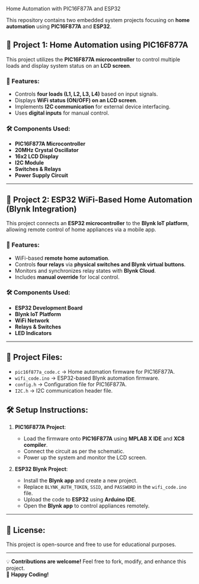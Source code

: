 Home Automation with PIC16F877A and ESP32  

This repository contains two embedded system projects focusing on **home automation** using **PIC16F877A** and **ESP32**.

## 🚀 Project 1: Home Automation using PIC16F877A  
This project utilizes the **PIC16F877A microcontroller** to control multiple loads and display system status on an **LCD screen**.  

### 🔹 Features:
- Controls **four loads (L1, L2, L3, L4)** based on input signals.
- Displays **WiFi status (ON/OFF) on an LCD screen**.
- Implements **I2C communication** for external device interfacing.
- Uses **digital inputs** for manual control.

### 🛠️ Components Used:
- **PIC16F877A Microcontroller**
- **20MHz Crystal Oscillator**
- **16x2 LCD Display**
- **I2C Module**
- **Switches & Relays**
- **Power Supply Circuit**

---

## 🚀 Project 2: ESP32 WiFi-Based Home Automation (Blynk Integration)  
This project connects an **ESP32 microcontroller** to the **Blynk IoT platform**, allowing remote control of home appliances via a mobile app.

### 🔹 Features:
- WiFi-based **remote home automation**.
- Controls **four relays** via **physical switches and Blynk virtual buttons**.
- Monitors and synchronizes relay states with **Blynk Cloud**.
- Includes **manual override** for local control.

### 🛠️ Components Used:
- **ESP32 Development Board**
- **Blynk IoT Platform**
- **WiFi Network**
- **Relays & Switches**
- **LED Indicators**

---

## 📂 Project Files:
- `pic16f877a_code.c` → Home automation firmware for PIC16F877A.
- `wifi_code.ino` → ESP32-based Blynk automation firmware.
- `config.h` → Configuration file for PIC16F877A.
- `I2C.h` → I2C communication header file.

## 🛠️ Setup Instructions:
1. **PIC16F877A Project**:
   - Load the firmware onto **PIC16F877A** using **MPLAB X IDE** and **XC8 compiler**.
   - Connect the circuit as per the schematic.
   - Power up the system and monitor the LCD screen.

2. **ESP32 Blynk Project**:
   - Install the **Blynk app** and create a new project.
   - Replace `BLYNK_AUTH_TOKEN`, `SSID`, and `PASSWORD` in the `wifi_code.ino` file.
   - Upload the code to **ESP32** using **Arduino IDE**.
   - Open the **Blynk app** to control appliances remotely.

---

## 📜 License:
This project is open-source and free to use for educational purposes.

---

💡 **Contributions are welcome!** Feel free to fork, modify, and enhance this project.  
🚀 **Happy Coding!**
